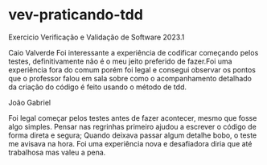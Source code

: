 # vev-praticando-tdd
Exercicio Verificação e Validação de Software 2023.1

Caio Valverde
Foi interessante  a experiência de codificar começando pelos testes, definitivamente não é o meu jeito preferido de fazer.Foi uma experiência fora do comum porém foi legal e consegui observar os pontos que o professor falou em sala sobre como o acompanhamento detalhado da criação do código é feito usando o método de tdd.

João Gabriel

Foi legal começar pelos testes antes de fazer acontecer, mesmo que fosse algo simples. Pensar nas regrinhas primeiro ajudou a escrever o código de forma direta e segura; Quando deixava passar algum detalhe bobo, o teste me avisava na hora. Foi uma experiência nova e desafiadora diria que até trabalhosa mas valeu a pena.
